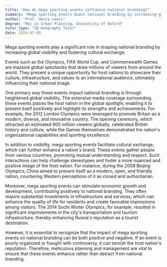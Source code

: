 ```yaml
---
title: "How do mega sporting events influence national branding?"
summary: "Mega sporting events boost national branding by increasing global visibility and fostering cultural exchange, thereby positively impacting a country's image and international relations."
author: "Prof. Henry Lewis"
degree: "MSc in Urban Planning, University of Oxford"
tutor_type: "IB Geography Tutor"
date: 2024-07-08
---
```


Mega sporting events play a significant role in shaping national branding by increasing global visibility and fostering cultural exchange.

Events such as the Olympics, FIFA World Cup, and Commonwealth Games are massive global spectacles that draw millions of viewers from around the world. They present a unique opportunity for host nations to showcase their culture, infrastructure, and values to an international audience, ultimately influencing their national image.

One primary way these events impact national branding is through heightened global visibility. The extensive media coverage surrounding these events places the host nation in the global spotlight, enabling it to present itself positively and highlight its strengths and achievements. For example, the 2012 London Olympics were leveraged to promote Britain as a modern, diverse, and innovative country. The opening ceremony, which attracted an estimated 900 million viewers globally, celebrated British history and culture, while the Games themselves demonstrated the nation's organizational capabilities and sporting excellence.

In addition to visibility, mega sporting events facilitate cultural exchange, which can further enhance a nation's brand. These events gather people from various countries, promoting mutual understanding and respect. Such interactions can help challenge stereotypes and foster a more nuanced and positive image of the host nation. For instance, during the 2008 Beijing Olympics, China aimed to present itself as a modern, open, and friendly nation, countering Western perceptions of it as closed and authoritarian.

Moreover, mega sporting events can stimulate economic growth and development, contributing positively to national branding. They often require substantial investments in infrastructure and services, which can enhance the quality of life for residents and create favorable impressions among visitors. The 2014 Sochi Winter Olympics, for example, resulted in significant improvements in the city's transportation and tourism infrastructure, thereby enhancing Russia's reputation as a tourist destination.

However, it is essential to recognize that the impact of mega sporting events on national branding can be both positive and negative. If an event is poorly organized or fraught with controversy, it can tarnish the host nation's reputation. Therefore, meticulous planning and management are vital to ensure that these events enhance rather than detract from national branding.
    